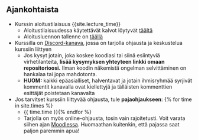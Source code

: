 ## Ajankohtaista
<!-- - Arvosanoja näkyy [Moodlessa](https://moodle.helsinki.fi/course/view.php?id=61184) (linkki "Arvioinnit" sivun yläosassa, otsikon alla). Kiitoksia osallistumista ja hyvää alkanutta vuotta!-->
- Kurssin aloitustilaisuus {{site.lecture_time}}
  - Aloitustilaisuudessa käytettävät kalvot löytyvät [täältä]({{site.lecture_slides_link}})
  - Aloitusluennon tallenne on [täällä]({{site.lecture_recording_link}})
- Kurssilla on [Discord-kanava](https://study.cs.helsinki.fi/discord/join/ohte), jossa on tarjolla ohjausta ja keskustelua kurssiin liittyen
  - Jos kysyt jotain, joka koskee koodiasi tai siinä esiintyviä virhetilanteita, **lisää kysymyksen yhteyteen linkki omaan repositorioosi.** Ilman koodin näkemistä ongelman selvittäminen on hankalaa tai jopa mahdotonta.
  - **HUOM:** kaikki epäasialliset, halventavat ja jotain ihmisryhmää syrjivät kommentit kanavalla ovat kiellettyjä ja tälläisten kommenttien esittäjät poistetaan kanavalta
- Jos tarvitset kurssiin liittyvää ohjausta, tule **pajaohjaukseen**: {% for time in site.times %}
  - {{ time.time }}{% endfor %}
  - Tarjolla on myös online-ohjausta, tosin vain rajoitetusti. Voit varata siihen ajan [Moodlessa]({{site.moodle_link}}). Huomaathan kuitenkin, että pajassa saat paljon paremmin apua!

